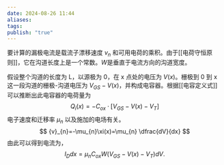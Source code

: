 ```yaml
---
date: 2024-08-26 11:44
aliases: 
tags: 
publish: "true"
---
```

要计算的漏极电流是载流子漂移速度 $v_{n}$ 和可用电荷的乘积。由于[[电荷守恒原则]]，它在沟道长度上是一个常数。$W$是垂直于电流方向的沟道宽度。

假设整个沟道的长度为 $\mathrm{L}$，以源极为 0，在 $\mathrm{x}$ 点处的电压为 $V(x)$。栅极到 0 到 x 这一段沟道的栅极-沟道电压为 $V_{GS}-V(x)$，并构成电容器。根据[[电容定义式]]可以推断出此电容器的电荷量为
$$
Q_{i}(x) = -C_{ox}\cdot \left[ V_{GS}-V(x)-V_{T} \right] 
$$
电子速度和迁移率 $\mu_{n}$ 以及施加的电场有关。
$$
{v}_{n}=-\mu_{n}\xi(x)=\mu_{n} \dfrac{dV}{dx}
$$
由此可以得到电流为，
$$
I_{D}dx =\mu_{n}C_{ox}W(V_{GS}-V(x)-V_{T})dV.
$$
